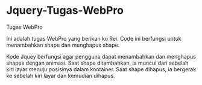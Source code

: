 # Jquery-Tugas-WebPro
Tugas WebPro

Ini adalah tugas WebPro yang berikan ko Rei. Code ini berfungsi untuk menambahkan shape dan menghapus shape.

Kode Jquey berfungsi agar pengguna dapat menambahkan dan menghapus shapes dengan animasi. Saat shape ditambahkan, ia muncul dari sebelah kiri layar menuju posisinya dalam kontainer. Saat shape dihapus, ia bergerak ke sebelah kiri layar dan kemudian dihapus.
